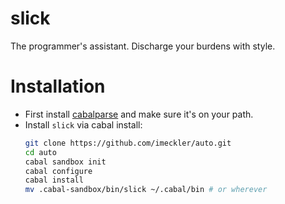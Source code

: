 # slick

The programmer's assistant. Discharge your burdens with style.

# Installation
- First install [cabalparse](https://github.com/imeckler/cabalparse) and
  make sure it's on your path.
- Install `slick` via cabal install:
  ```bash
  git clone https://github.com/imeckler/auto.git
  cd auto
  cabal sandbox init
  cabal configure
  cabal install
  mv .cabal-sandbox/bin/slick ~/.cabal/bin # or wherever
  ```

